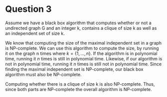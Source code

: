 # Question 3

Assume we have a black box algorithm that computes whether or not a undirected
graph G and an integer k, contains a clique of size k as well as an independent
set of size k.

We know that computing the size of the maximal independent set in a graph is
NP-complete. We can use this algorithm to compute the size, by running it on the
graph n times where $k=\{1,\ldots,n\}$. If the algorithm is in polynomial time,
running it $n$ times is still in polynomial time. Likewise, if our algorithm is
not in polynomial time, running it $n$ times is still not in polynomial time.
Since finding the maximal independent set is NP-complete, our black box
algorithm must also be NP-complete.

Computing whether there is a clique of size k is also NP-complete. Thus, since
both parts are NP-complete the overall algorithm is NP-complete.
